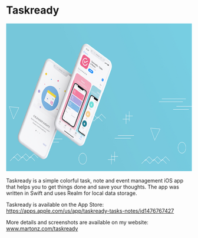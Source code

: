 # Taskready
<p align="center"> 
<img src="https://raw.githubusercontent.com/Marton-Zeisler/Taskready/master/1_HeroImage.jpg" with="600" height="400" /></p>

Taskready is a simple colorful task, note and event management iOS app that helps you to get things done and save your thoughts. The app was written in Swift and uses Realm for local data storage.

Taskready is available on the App Store: <a href="https://apps.apple.com/us/app/taskready-tasks-notes/id1476767427">https://apps.apple.com/us/app/taskready-tasks-notes/id1476767427</a>

More details and screenshots are available on my website: <a href="http://www.martonz.com/taskready">www.martonz.com/taskready</a>
